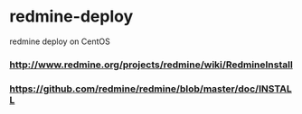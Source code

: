 # redmine-deploy
redmine deploy on CentOS

### http://www.redmine.org/projects/redmine/wiki/RedmineInstall
### https://github.com/redmine/redmine/blob/master/doc/INSTALL
